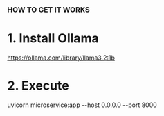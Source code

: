 ### HOW TO GET IT WORKS
# 1. Install Ollama
https://ollama.com/library/llama3.2:1b
# 2. Execute 
uvicorn microservice:app --host 0.0.0.0 --port 8000
